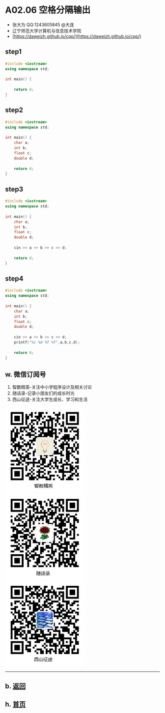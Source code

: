 # A02.06 空格分隔输出

- 张大为 QQ:1243605845 @大连
- 辽宁师范大学计算机与信息技术学院
- [https://daweizh.github.io/cpp/](https://daweizh.github.io/cpp/) 

## step1

~~~cpp
#include <iostream>
using namespace std;

int main() {

    return 0;
}
~~~

## step2

~~~cpp
#include <iostream>
using namespace std;

int main() {
    char a;
    int b;
    float c;
    double d;
    
    return 0;
}
~~~


## step3

~~~cpp
#include <iostream>
using namespace std;

int main() {
    char a;
    int b;
    float c;
    double d;
    
    cin >> a >> b >> c >> d;

    return 0;
}
~~~

## step4

~~~cpp
#include <iostream>
using namespace std;

int main() {
    char a;
    int b;
    float c;
    double d;
    
    cin >> a >> b >> c >> d;
    printf("%c %d %f %f",a,b,c,d);

    return 0;
}
~~~

## w. 微信订阅号

1. 智数精英-关注中小学程序设计及相关讨论
2. 随话录-记录小朋友们的成长时光
2. 西山征途-关注大学生成长、学习和生活

![欢迎关注“智数精英”订阅号](../../assets/me/img/idea8.jpg)
![欢迎关注“随话录”订阅号](../../assets/me/img/shl8.jpg)
![欢迎关注“西山征途”订阅号](../../assets/me/img/xszt8.jpg)

----------

## b. [返回](../)
    
## h. [首页](../../)

 